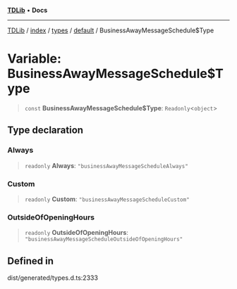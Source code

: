 [**TDLib**](../../../../../../README.md) • **Docs**

***

[TDLib](../../../../../../modules.md) / [index](../../../../../README.md) / [types](../../../README.md) / [default](../README.md) / BusinessAwayMessageSchedule$Type

# Variable: BusinessAwayMessageSchedule$Type

> `const` **BusinessAwayMessageSchedule$Type**: `Readonly`\<`object`\>

## Type declaration

### Always

> `readonly` **Always**: `"businessAwayMessageScheduleAlways"`

### Custom

> `readonly` **Custom**: `"businessAwayMessageScheduleCustom"`

### OutsideOfOpeningHours

> `readonly` **OutsideOfOpeningHours**: `"businessAwayMessageScheduleOutsideOfOpeningHours"`

## Defined in

dist/generated/types.d.ts:2333
